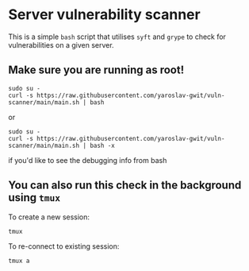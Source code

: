 # Server vulnerability scanner
This is a simple `bash` script that utilises `syft` and `grype` to check for vulnerabilities on a given server.
## Make sure you are running as root!
```
sudo su -
curl -s https://raw.githubusercontent.com/yaroslav-gwit/vuln-scanner/main/main.sh | bash
```
or
```
sudo su -
curl -s https://raw.githubusercontent.com/yaroslav-gwit/vuln-scanner/main/main.sh | bash -x
```
if you'd like to see the debugging info from bash
## You can also run this check in the background using `tmux`
To create a new session:
```
tmux
```
To re-connect to existing session:
```
tmux a
```
